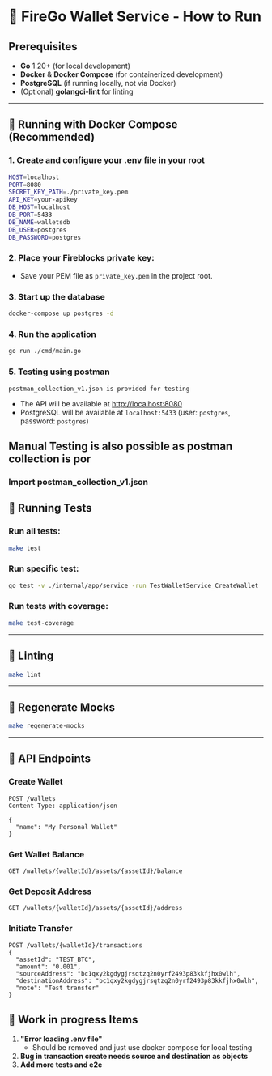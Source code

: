 # 🚀 FireGo Wallet Service - How to Run

## Prerequisites

- **Go** 1.20+ (for local development)
- **Docker** & **Docker Compose** (for containerized development)
- **PostgreSQL** (if running locally, not via Docker)
- (Optional) **golangci-lint** for linting

---

## 🐳 Running with Docker Compose (Recommended)

### 1. **Create and configure your .env file in your root**
```sh
HOST=localhost
PORT=8080
SECRET_KEY_PATH=./private_key.pem
API_KEY=your-apikey
DB_HOST=localhost
DB_PORT=5433
DB_NAME=walletsdb
DB_USER=postgres
DB_PASSWORD=postgres
```

### 2. **Place your Fireblocks private key:**
- Save your PEM file as `private_key.pem` in the project root.

### 3. **Start up the database**
```sh
docker-compose up postgres -d
```

### 4. **Run the application**
```sh
go run ./cmd/main.go
```

### 5. **Testing using postman**
```
postman_collection_v1.json is provided for testing
```


- The API will be available at [http://localhost:8080](http://localhost:8080)
- PostgreSQL will be available at `localhost:5433` (user: `postgres`, password: `postgres`)

## Manual Testing is also possible as postman collection is por

### Import postman_collection_v1.json

## 🧪 Running Tests

### Run all tests:
```sh
make test
```

### Run specific test:
```sh
go test -v ./internal/app/service -run TestWalletService_CreateWallet
```

### Run tests with coverage:
```sh
make test-coverage
```

---

## 🧹 Linting

```sh
make lint
```

---

## 🔄 Regenerate Mocks

```sh
make regenerate-mocks
```

---

## 📝 API Endpoints

### Create Wallet
```http
POST /wallets
Content-Type: application/json

{
  "name": "My Personal Wallet"
}
```

### Get Wallet Balance
```http
GET /wallets/{walletId}/assets/{assetId}/balance
```

### Get Deposit Address
```http
GET /wallets/{walletId}/assets/{assetId}/address
```

### Initiate Transfer
```http
POST /wallets/{walletId}/transactions
{
  "assetId": "TEST_BTC",
  "amount": "0.001",
  "sourceAddress": "bc1qxy2kgdygjrsqtzq2n0yrf2493p83kkfjhx0wlh",
  "destinationAddress": "bc1qxy2kgdygjrsqtzq2n0yrf2493p83kkfjhx0wlh",
  "note": "Test transfer"
}
```


## 🐛 Work in progress Items

1. **"Error loading .env file"**
   - Should be removed and just use docker compose for local testing
2. **Bug in transaction create needs source and destination as objects**
3. **Add more tests and e2e** 
  

